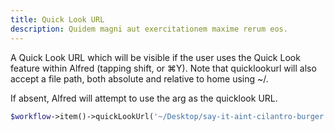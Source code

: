 ```yaml
---
title: Quick Look URL
description: Quidem magni aut exercitationem maxime rerum eos.
---
```


A Quick Look URL which will be visible if the user uses the Quick Look feature within Alfred (tapping shift, or ⌘Y). Note that quicklookurl will also accept a file path, both absolute and relative to home using ~/.

If absent, Alfred will attempt to use the arg as the quicklook URL.

```php
$workflow->item()->quickLookUrl('~/Desktop/say-it-aint-cilantro-burger.jpg');
```